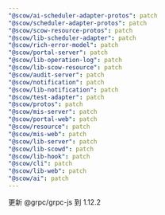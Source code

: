 ```yaml
---
"@scow/ai-scheduler-adapter-protos": patch
"@scow/scheduler-adapter-protos": patch
"@scow/scow-resource-protos": patch
"@scow/lib-scheduler-adapter": patch
"@scow/rich-error-model": patch
"@scow/portal-server": patch
"@scow/lib-operation-log": patch
"@scow/lib-scow-resource": patch
"@scow/audit-server": patch
"@scow/notification": patch
"@scow/lib-notification": patch
"@scow/test-adapter": patch
"@scow/protos": patch
"@scow/mis-server": patch
"@scow/portal-web": patch
"@scow/resource": patch
"@scow/mis-web": patch
"@scow/lib-server": patch
"@scow/lib-scowd": patch
"@scow/lib-hook": patch
"@scow/cli": patch
"@scow/lib-web": patch
"@scow/ai": patch
---
```


更新 @grpc/grpc-js 到 1.12.2
